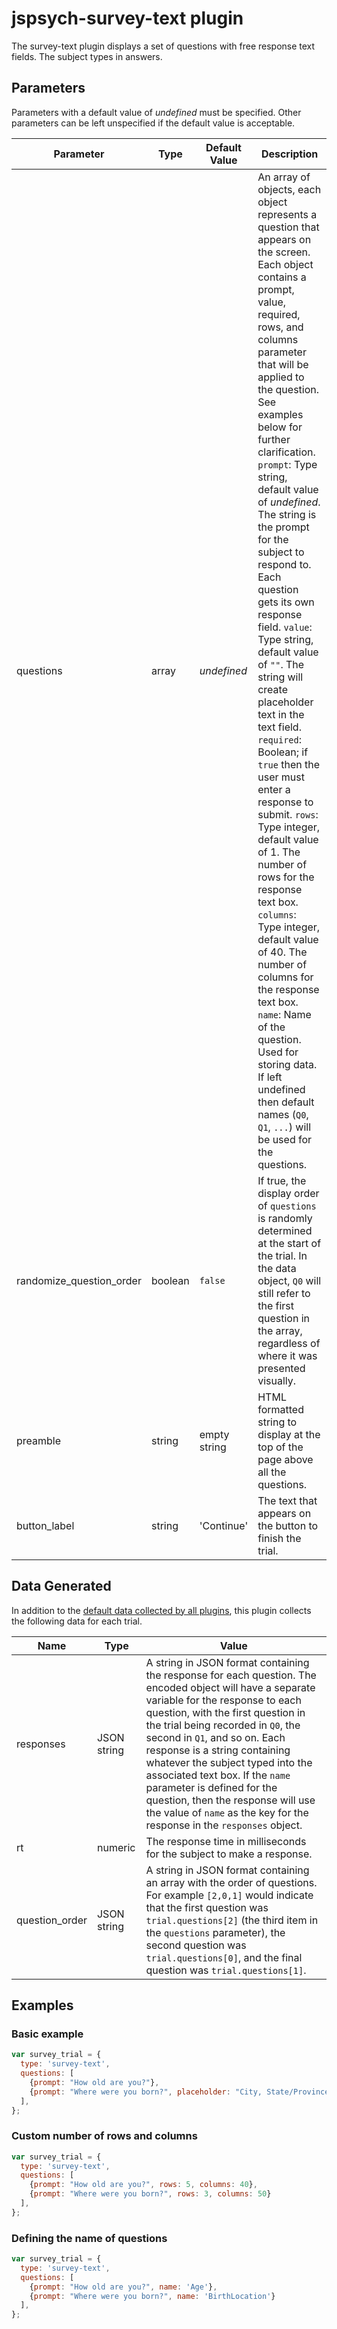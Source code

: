 # jspsych-survey-text plugin

The survey-text plugin displays a set of questions with free response text fields. The subject types in answers.

## Parameters

Parameters with a default value of *undefined* must be specified. Other parameters can be left unspecified if the default value is acceptable.

Parameter | Type | Default Value | Description
----------|------|---------------|------------
questions | array | *undefined* | An array of objects, each object represents a question that appears on the screen. Each object contains a prompt, value, required, rows, and columns parameter that will be applied to the question. See examples below for further clarification. `prompt`: Type string, default value of *undefined*. The string is the prompt for the subject to respond to. Each question gets its own response field. `value`: Type string, default value of `""`. The string will create placeholder text in the text field. `required`: Boolean; if `true` then the user must enter a response to submit. `rows`: Type integer, default value of 1. The number of rows for the response text box. `columns`: Type integer, default value of 40. The number of columns for the response text box. `name`: Name of the question. Used for storing data. If left undefined then default names (`Q0`, `Q1`, `...`) will be used for the questions.
randomize_question_order | boolean | `false` | If true, the display order of `questions` is randomly determined at the start of the trial. In the data object, `Q0` will still refer to the first question in the array, regardless of where it was presented visually.
preamble | string | empty string | HTML formatted string to display at the top of the page above all the questions.
button_label | string |  'Continue' | The text that appears on the button to finish the trial.

## Data Generated

In addition to the [default data collected by all plugins](overview#datacollectedbyplugins), this plugin collects the following data for each trial.

Name | Type | Value
-----|------|------
responses | JSON string | A string in JSON format containing the response for each question. The encoded object will have a separate variable for the response to each question, with the first question in the trial being recorded in `Q0`, the second in `Q1`, and so on. Each response is a string containing whatever the subject typed into the associated text box. If the `name` parameter is defined for the question, then the response will use the value of `name` as the key for the response in the `responses` object.
rt | numeric | The response time in milliseconds for the subject to make a response.
question_order | JSON string | A string in JSON format containing an array with the order of questions. For example `[2,0,1]` would indicate that the first question was `trial.questions[2]` (the third item in the `questions` parameter), the second question was `trial.questions[0]`, and the final question was `trial.questions[1]`.

## Examples

### Basic example

```javascript
var survey_trial = {
  type: 'survey-text',
  questions: [
    {prompt: "How old are you?"}, 
    {prompt: "Where were you born?", placeholder: "City, State/Province, Country"}
  ],
};
```

### Custom number of rows and columns

```javascript
var survey_trial = {
  type: 'survey-text',
  questions: [
    {prompt: "How old are you?", rows: 5, columns: 40}, 
    {prompt: "Where were you born?", rows: 3, columns: 50}
  ],
};
```

### Defining the name of questions

```javascript
var survey_trial = {
  type: 'survey-text',
  questions: [
    {prompt: "How old are you?", name: 'Age'}, 
    {prompt: "Where were you born?", name: 'BirthLocation'}
  ],
};
```
